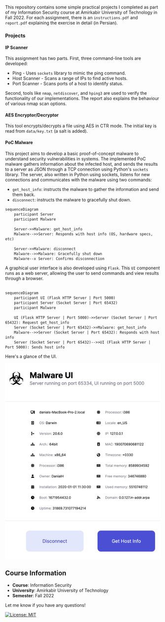 This repository contains some simple practical projects I completed as part of my Information Security course at Amirkabir University of Technology in Fall 2022. For each assignment, there is an `instructions.pdf` and `report.pdf` explaining the exercise in detail (in Persian). 

### Projects

#### IP Scanner
This assignment has two parts. First, three command-line tools are developed:

- Ping - Uses `sockets` library to mimic the ping command. 
- Host Scanner - Scans a range of IPs to find active hosts.
- Port Scanner - Scans ports of a host to identify status.

Second, tools like `nmap`, `netdiscover`, and `hping3` are used to verify the functionality of our implementations. The report also explains the behaviour of various nmap scan options.

#### AES Encryptor/Decryptor
This tool encrypts/decrypts a file using AES in CTR mode. The initial key is read from `data/key.txt` (a salt is added). 

#### PoC Malware  
This project aims to develop a basic proof-of-concept malware to understand security vulnerabilities in systems. 
The implemented PoC malware gathers information about the infected host, and sends the results to a server as JSON through a TCP connection using Python's `sockets` library.
The server, also written in Python using sockets, listens for new connections and communicates with the malware using two commands:
- `get_host_info`: instructs the malware to gather the information and send them back.
- `disconnect`: instructs the malware to gracefully shut down.

```mermaid
sequenceDiagram
    participant Server
    participant Malware
    
    Server->>Malware: get_host_info
    Malware-->>Server: Responds with host info (OS, hardware specs, etc)
    
    Server->>Malware: disconnect
    Malware-->>Malware: Gracefully shut down
    Malware--x Server: Confirms disconnection
```

A graphical user interface is also developed using `Flask`. This `UI` component runs as a web server, allowing the user to send commands and view results through a browser.

```mermaid

sequenceDiagram
    participant UI (Flask HTTP Server | Port 5000)
    participant Server (Socket Server | Port 65432)
    participant Malware
    
    UI (Flask HTTP Server | Port 5000)->>Server (Socket Server | Port 65432): Request get_host_info
    Server (Socket Server | Port 65432)->>Malware: get_host_info
    Malware-->>Server (Socket Server | Port 65432): Responds with host info
    Server (Socket Server | Port 65432)-->>UI (Flask HTTP Server | Port 5000): Sends host info
```

Here's a glance of the UI.

![Alt Text](3_malware/src/ui/static/images/UI_Overview.png)


## Course Information
- **Course**: Information Security
- **University**: Amirkabir University of Technology  
- **Semester**: Fall 2022

Let me know if you have any questions!

[![License: MIT](https://img.shields.io/badge/License-MIT-blue.svg)](https://opensource.org/licenses/MIT)